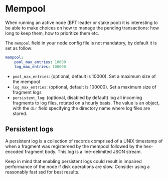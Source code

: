# Mempool

When running an active node (BFT leader or stake pool) it is interesting to be
able to make choices on how to manage the pending transactions: how long to keep
them, how to prioritize them etc.

The `mempool` field in your node config file is not mandatory, by default it is set
as follow:

```yaml
mempool:
    pool_max_entries: 10000
    log_max_entries: 100000
```

* `pool_max_entries`: (optional, default is 10000). Set a maximum size of the mempool
* `log_max_entries`: (optional, default is 100000). Set a maximum size of fragment logs
* `persistent_log`: (optional, disabled by default) log all incoming fragments to log files,
    rotated on a hourly basis. The value is an object, with the `dir` field
    specifying the directory name where log files are stored.

## Persistent logs

A persistent log is a collection of records comprised of a UNIX timestamp of when a fragment was
registereed by the mempool followed by the hex-encoded fragment body. This log is a line-delimited
JSON stream.

Keep in mind that enabling persistent logs could result in impaired performance of the node if disk
operations are slow. Consider using a reasonably fast ssd for best results.
